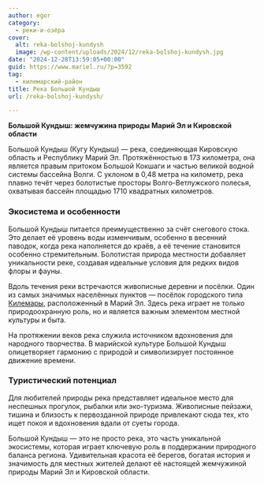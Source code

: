 ```yaml
---
author: egor
category:
  - реки-и-озёра
cover:
  alt: reka-bolshoj-kundysh
  image: /wp-content/uploads/2024/12/reka-bolshoj-kundysh.jpg
date: "2024-12-28T13:59:05+00:00"
guid: https://www.mariel.ru/?p=3592
tag:
  - килемарский-район
title: Река Большой Кундыш
url: /reka-bolshoj-kundysh/

---
```

**Большой Кундыш: жемчужина природы Марий Эл и Кировской области**

Большой Кундыш (Кугу Кундыш) — река, соединяющая Кировскую область и Республику Марий Эл. Протяжённостью в 173 километра, она является правым притоком Большой Кокшаги и частью великой водной системы бассейна Волги. С уклоном в 0,48 метра на километр, река плавно течёт через болотистые просторы Волго-Ветлужского полесья, охватывая бассейн площадью 1710 квадратных километров.

### Экосистема и особенности

Большой Кундыш питается преимущественно за счёт снегового стока. Это делает её уровень воды изменчивым, особенно в весенний паводок, когда река наполняется до краёв, а её течение становится особенно стремительным. Болотистая природа местности добавляет уникальности реке, создавая идеальные условия для редких видов флоры и фауны.

Вдоль течения реки встречаются живописные деревни и посёлки. Один из самых значимых населённых пунктов — посёлок городского типа [Килемары](/kilemarskij-rajonnyj-kraevedcheskij-muzej/), расположенный в Марий Эл. Здесь река играет не только природоохранную роль, но и является важным элементом местной культуры и быта.

На протяжении веков река служила источником вдохновения для народного творчества. В марийской культуре Большой Кундыш олицетворяет гармонию с природой и символизирует постоянное движение времени.

### Туристический потенциал

Для любителей природы река представляет идеальное место для неспешных прогулок, рыбалки или эко-туризма. Живописные пейзажи, тишина и близость к первозданной природе привлекают сюда тех, кто ищет покоя и вдохновения вдали от суеты города.

Большой Кундыш — это не просто река, это часть уникальной экосистемы, которая играет ключевую роль в поддержании природного баланса региона. Удивительная красота её берегов, богатая история и значимость для местных жителей делают её настоящей жемчужиной природы Марий Эл и Кировской области.
